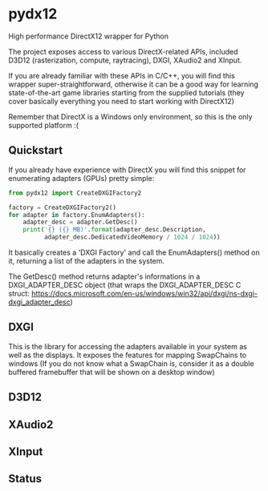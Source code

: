 # pydx12
High performance DirectX12 wrapper for Python

The project exposes access to various DirectX-related APIs, included D3D12 (rasterization, compute, raytracing), DXGI, XAudio2 and XInput.

If you are already familiar with these APIs in C/C++, you will find this wrapper super-straightforward, otherwise it can be a good way for learning state-of-the-art game libraries
starting from the supplied tutorials (they cover basically everything you need to start working with DirectX12)

Remember that DirectX is a Windows only environment, so this is the only supported platform :(

## Quickstart

If you already have experience with DirectX you will find this snippet for enumerating adapters (GPUs) pretty simple:

```py
from pydx12 import CreateDXGIFactory2

factory = CreateDXGIFactory2()
for adapter in factory.EnumAdapters():
    adapter_desc = adapter.GetDesc()
    print('{} ({} MB)'.format(adapter_desc.Description,
          adapter_desc.DedicatedVideoMemory / 1024 / 1024))
```

It basically creates a 'DXGI Factory' and call the EnumAdapters() method on it, returning a list of the adapters in the system.

The GetDesc() method returns adapter's informations in a DXGI_ADAPTER_DESC object (that wraps the DXGI_ADAPTER_DESC C struct: https://docs.microsoft.com/en-us/windows/win32/api/dxgi/ns-dxgi-dxgi_adapter_desc)


## DXGI

This is the library for accessing the adapters available in your system as well as the displays. It exposes the features for mapping SwapChains to windows (If you do not know what a SwapChain is, consider it as a double buffered framebuffer that will be shown on a desktop window)

## D3D12

## XAudio2

## XInput

## Status
